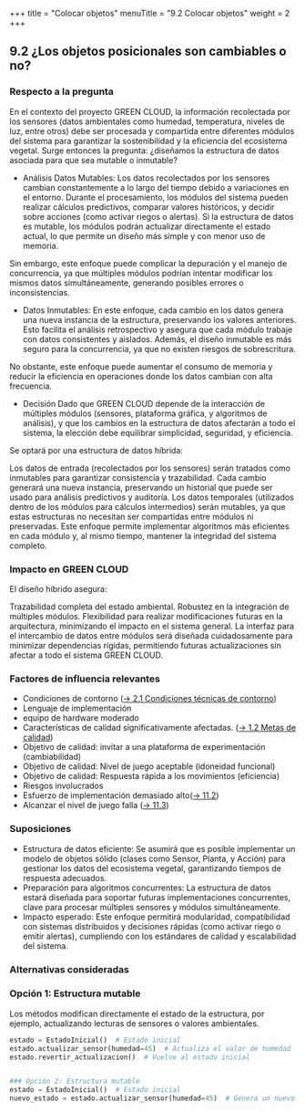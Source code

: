 +++
title = "Colocar objetos"
menuTitle = "9.2 Colocar objetos"
weight = 2
+++

## 9.2 ¿Los objetos posicionales son cambiables o no?

### Respecto a la pregunta

En el contexto del proyecto GREEN CLOUD, la información recolectada por los sensores (datos ambientales como humedad, temperatura, niveles de luz, entre otros) debe ser procesada y compartida entre diferentes módulos del sistema para garantizar la sostenibilidad y la eficiencia del ecosistema vegetal. Surge entonces la pregunta: ¿diseñamos la estructura de datos asociada para que sea mutable o inmutable?

* Análisis
Datos Mutables:
Los datos recolectados por los sensores cambian constantemente a lo largo del tiempo debido a variaciones en el entorno. Durante el procesamiento, los módulos del sistema pueden realizar cálculos predictivos, comparar valores históricos, y decidir sobre acciones (como activar riegos o alertas). Si la estructura de datos es mutable, los módulos podrán actualizar directamente el estado actual, lo que permite un diseño más simple y con menor uso de memoria.

Sin embargo, este enfoque puede complicar la depuración y el manejo de concurrencia, ya que múltiples módulos podrían intentar modificar los mismos datos simultáneamente, generando posibles errores o inconsistencias.

* Datos Inmutables:
En este enfoque, cada cambio en los datos genera una nueva instancia de la estructura, preservando los valores anteriores. Esto facilita el análisis retrospectivo y asegura que cada módulo trabaje con datos consistentes y aislados. Además, el diseño inmutable es más seguro para la concurrencia, ya que no existen riesgos de sobrescritura.

No obstante, este enfoque puede aumentar el consumo de memoria y reducir la eficiencia en operaciones donde los datos cambian con alta frecuencia.

* Decisión
Dado que GREEN CLOUD depende de la interacción de múltiples módulos (sensores, plataforma gráfica, y algoritmos de análisis), y que los cambios en la estructura de datos afectarán a todo el sistema, la elección debe equilibrar simplicidad, seguridad, y eficiencia.

Se optará por una estructura de datos híbrida:

Los datos de entrada (recolectados por los sensores) serán tratados como inmutables para garantizar consistencia y trazabilidad. Cada cambio generará una nueva instancia, preservando un historial que puede ser usado para análisis predictivos y auditoría.
Los datos temporales (utilizados dentro de los módulos para cálculos intermedios) serán mutables, ya que estas estructuras no necesitan ser compartidas entre módulos ni preservadas.
Este enfoque permite implementar algoritmos más eficientes en cada módulo y, al mismo tiempo, mantener la integridad del sistema completo.

### Impacto en GREEN CLOUD
El diseño híbrido asegura:

Trazabilidad completa del estado ambiental.
Robustez en la integración de múltiples módulos.
Flexibilidad para realizar modificaciones futuras en la arquitectura, minimizando el impacto en el sistema general.
La interfaz para el intercambio de datos entre módulos será diseñada cuidadosamente para minimizar dependencias rígidas, permitiendo futuras actualizaciones sin afectar a todo el sistema GREEN CLOUD.


### Factores de influencia relevantes

* Condiciones de contorno ([→ 2.1 Condiciones técnicas de contorno](/02_randbedingungen/01_technisch/))
* Lenguaje de implementación 
 * equipo de hardware moderado
* Características de calidad significativamente afectadas. ([→ 1.2 Metas de calidad](/01_einfuehrung/02_qualitaetsziele/))
 * Objetivo de calidad: invitar a una plataforma de experimentación (cambiabilidad)
 * Objetivo de calidad: Nivel de juego aceptable (idoneidad funcional)
 * Objetivo de calidad: Respuesta rápida a los movimientos (eficiencia)
* Riesgos involucrados
 * Esfuerzo de implementación demasiado alto([→ 11.2](/11_risiken/02_aufwand/))
 * Alcanzar el nivel de juego falla ([→ 11.3](/11_risiken/03_spielstaerke/))

### Suposiciones

* Estructura de datos eficiente: Se asumirá que es posible implementar un modelo de objetos sólido (clases como Sensor, Planta, y Acción) para gestionar los datos del ecosistema vegetal, garantizando tiempos de respuesta adecuados.
* Preparación para algoritmos concurrentes: La estructura de datos estará diseñada para soportar futuras implementaciones concurrentes, clave para procesar múltiples sensores y módulos simultáneamente.
* Impacto esperado: Este enfoque permitirá modularidad, compatibilidad con sistemas distribuidos y decisiones rápidas (como activar riego o emitir alertas), cumpliendo con los estándares de calidad y escalabilidad del sistema.

### Alternativas consideradas
### Opción 1: Estructura mutable  
Los métodos modifican directamente el estado de la estructura, por ejemplo, actualizando lecturas de sensores o valores ambientales.

```python
estado = EstadoInicial()  # Estado inicial
estado.actualizar_sensor(humedad=45)  # Actualiza el valor de humedad
estado.revertir_actualizacion()  # Vuelve al estado inicial


### Opción 2: Estructura mutable 
estado = EstadoInicial()  # Estado inicial
nuevo_estado = estado.actualizar_sensor(humedad=45)  # Genera un nuevo estado


